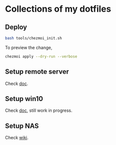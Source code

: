 # Collections of my dotfiles

## Deploy

```bash
bash tools/chezmoi_init.sh
```

To preview the change,

```bash
chezmoi apply --dry-run --verbose
```

## Setup remote server

Check [doc](./doc/server_setup.md).

## Setup win10

Check [doc](./doc/win10.md), still work in progress.

## Setup NAS

Check [wiki](https://gitea.meijieru.com/meijieru/nas_management/wiki/?action=_pages).
